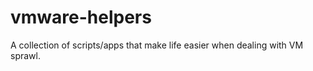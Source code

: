 vmware-helpers
==============

A collection of scripts/apps that make life easier when dealing with VM sprawl.
